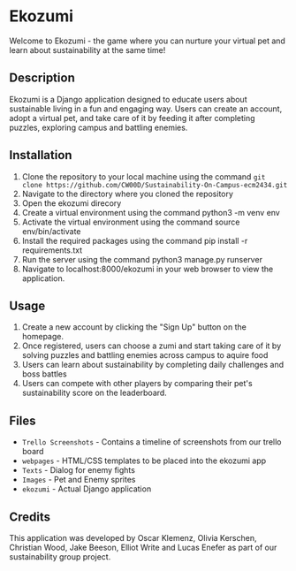 # Ekozumi

Welcome to Ekozumi - the game where you can nurture your virtual pet and learn about sustainability at the same time!

## Description

Ekozumi is a Django application designed to educate users about sustainable living in a fun and engaging way. Users can create an account, adopt a virtual pet, and take care of it by feeding it after completing puzzles, exploring campus and battling enemies.

## Installation

1. Clone the repository to your local machine using the command `git clone https://github.com/CW00D/Sustainability-On-Campus-ecm2434.git`
2. Navigate to the directory where you cloned the repository
3. Open the ekozumi direcory
4. Create a virtual environment using the command python3 -m venv env
5. Activate the virtual environment using the command source env/bin/activate
6. Install the required packages using the command pip install -r requirements.txt
7. Run the server using the command python3 manage.py runserver
8. Navigate to localhost:8000/ekozumi in your web browser to view the application.

## Usage

1. Create a new account by clicking the "Sign Up" button on the homepage.
2. Once registered, users can choose a zumi and start taking care of it by solving puzzles and battling enemies across campus to aquire food
3. Users can learn about sustainability by completing daily challenges and boss battles
5. Users can compete with other players by comparing their pet's sustainability score on the leaderboard.

## Files

- `Trello Screenshots` - Contains a timeline of screenshots from our trello board
- `webpages` - HTML/CSS templates to be placed into the ekozumi app
- `Texts` - Dialog for enemy fights
- `Images` - Pet and Enemy sprites
- `ekozumi` - Actual Django application

## Credits

This application was developed by Oscar Klemenz, Olivia Kerschen, Christian Wood, Jake Beeson, Elliot Write and Lucas Enefer as part of our sustainability group project.

